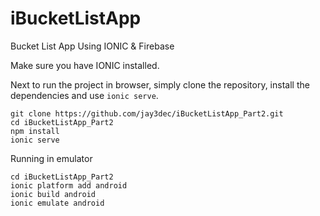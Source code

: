 # iBucketListApp

Bucket List App Using IONIC &amp; Firebase

Make sure you have IONIC installed.

Next to run the project in browser, simply clone the repository, install the dependencies and use `ionic serve`.

```
git clone https://github.com/jay3dec/iBucketListApp_Part2.git
cd iBucketListApp_Part2
npm install
ionic serve
```

Running in emulator 

```
cd iBucketListApp_Part2
ionic platform add android
ionic build android
ionic emulate android
```
